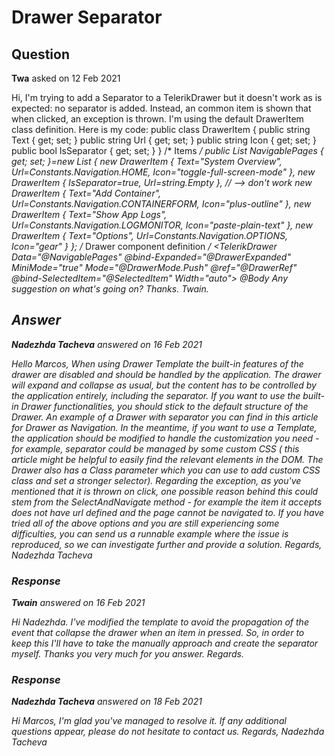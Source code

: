 # Drawer Separator

## Question

**Twa** asked on 12 Feb 2021

Hi, I'm trying to add a Separator to a TelerikDrawer but it doesn't work as is expected: no separator is added. Instead, an common item is shown that when clicked, an exception is thrown. I'm using the default DrawerItem class definition. Here is my code: public class DrawerItem { public string Text { get; set; } public string Url { get; set; } public string Icon { get; set; } public bool IsSeparator { get; set; } } /* Items */ public List<DrawerItem> NavigablePages { get; set; }=new List<DrawerItem> { new DrawerItem { Text="System Overview", Url=Constants.Navigation.HOME, Icon="toggle-full-screen-mode" }, new DrawerItem { IsSeparator=true, Url=string.Empty }, // --> don't work new DrawerItem { Text="Add Container", Url=Constants.Navigation.CONTAINERFORM, Icon="plus-outline" }, new DrawerItem { Text="Show App Logs", Url=Constants.Navigation.LOGMONITOR, Icon="paste-plain-text" }, new DrawerItem { Text="Options", Url=Constants.Navigation.OPTIONS, Icon="gear" } }; /* Drawer component definition */ <TelerikDrawer Data="@NavigablePages" @bind-Expanded="@DrawerExpanded" MiniMode="true" Mode="@DrawerMode.Push" @ref="@DrawerRef" @bind-SelectedItem="@SelectedItem" Width="auto"> <Template> <div class="k-drawer-items"> <ul> @foreach (var item in NavigablePages) { @* stop the propagation of the onclick event to prevent the drawer from collapsing *@@* Use onclick to handle manual item selection and toggle the selected class *@<li @onclick:stopPropagation @onclick="@(()=> SelectAndNavigate(item))" class="k-drawer-item @GetSelectedItemClass(item)" style="white-space:nowrap"> <span class="k-icon k-i-@item.Icon" style="margin-right: 8px;"></span> @if (DrawerExpanded) { <span class="k-item-text">@item.Text</span> } </li> } </ul> </div> </Template> <Content> @Body </Content> </TelerikDrawer> Any suggestion on what's going on? Thanks. Twain.

## Answer

**Nadezhda Tacheva** answered on 16 Feb 2021

Hello Marcos, When using Drawer Template the built-in features of the drawer are disabled and should be handled by the application. The drawer will expand and collapse as usual, but the content has to be controlled by the application entirely, including the separator. If you want to use the built-in Drawer functionalities, you should stick to the default structure of the Drawer. An example of a Drawer with separator you can find in this article for Drawer as Navigation. In the meantime, if you want to use a Template, the application should be modified to handle the customization you need - for example, separator could be managed by some custom CSS ( this article might be helpful to easily find the relevant elements in the DOM. The Drawer also has a Class parameter which you can use to add custom CSS class and set a stronger selector). Regarding the exception, as you've mentioned that it is thrown on click, one possible reason behind this could stem from the SelectAndNavigate method - for example the item it accepts does not have url defined and the page cannot be navigated to. If you have tried all of the above options and you are still experiencing some difficulties, you can send us a runnable example where the issue is reproduced, so we can investigate further and provide a solution. Regards, Nadezhda Tacheva

### Response

**Twain** answered on 16 Feb 2021

Hi Nadezhda. I've modified the template to avoid the propagation of the event that collapse the drawer when an item in pressed. So, in order to keep this I'll have to take the manually approach and create the separator myself. Thanks you very much for you answer. Regards.

### Response

**Nadezhda Tacheva** answered on 18 Feb 2021

Hi Marcos, I'm glad you've managed to resolve it. If any additional questions appear, please do not hesitate to contact us. Regards, Nadezhda Tacheva

